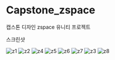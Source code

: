 # Capstone_zspace
캡스톤 디자인 zspace 유니티 프로젝트

스크린샷

![z1](https://user-images.githubusercontent.com/80108373/178410168-6235f210-9a2d-42ad-97fb-4491deb5ca42.jpg)
![z2](https://user-images.githubusercontent.com/80108373/178410170-c9bb3087-4b03-496d-9d70-4997fede99c9.jpg)
![z4](https://user-images.githubusercontent.com/80108373/178410173-5c80dad7-60d2-4ba6-8472-09500f385ab3.jpg)
![z5](https://user-images.githubusercontent.com/80108373/178410176-2a479119-fbc0-44d5-8a6f-b63f217dfabf.jpg)
![z6](https://user-images.githubusercontent.com/80108373/178410179-e27a2184-b004-4e0a-9ed2-6108d7889207.jpg)
![z7](https://user-images.githubusercontent.com/80108373/178410180-d4ae787a-26e6-4318-917a-9d8b7632d068.jpg)
![z3](https://user-images.githubusercontent.com/80108373/178410193-5697c963-5b32-4210-a01a-799178473169.jpg)
![z8](https://user-images.githubusercontent.com/80108373/178410186-7105e129-bb94-41b3-9ad3-2942c19e88b6.jpg)
